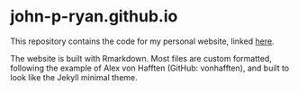 # john-p-ryan.github.io

This repository contains the code for my personal website, linked [here](https://john-p-ryan.github.io).

The website is built with Rmarkdown. Most files are custom formatted, following the example of Alex von Hafften (GitHub: vonhafften), and built to look like the Jekyll minimal theme.

